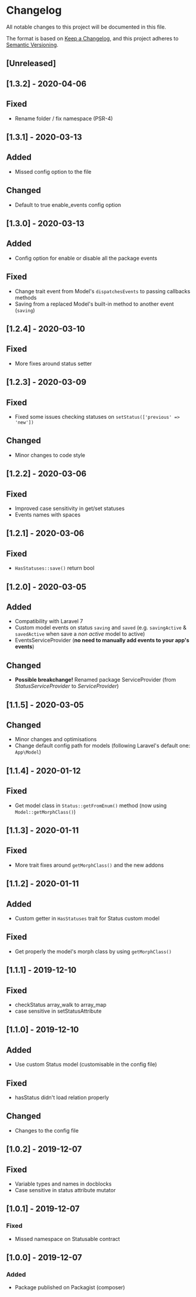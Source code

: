 # Changelog

All notable changes to this project will be documented in this file.

The format is based on [Keep a Changelog](https://keepachangelog.com/en/1.0.0/),
and this project adheres to [Semantic Versioning](https://semver.org/spec/v2.0.0.html).

## [Unreleased]

## [1.3.2] - 2020-04-06

## Fixed

- Rename folder / fix namespace (PSR-4)

## [1.3.1] - 2020-03-13

## Added

- Missed config option to the file

## Changed

- Default to true enable_events config option

## [1.3.0] - 2020-03-13

## Added

- Config option for enable or disable all the package events

## Fixed

- Change trait event from Model's `dispatchesEvents` to passing callbacks methods
- Saving from a replaced Model's built-in method to another event (`saving`)

## [1.2.4] - 2020-03-10

## Fixed

- More fixes around status setter

## [1.2.3] - 2020-03-09

## Fixed

- Fixed some issues checking statuses on `setStatus(['previous' => 'new'])`

## Changed

- Minor changes to code style

## [1.2.2] - 2020-03-06

## Fixed

- Improved case sensitivity in get/set statuses
- Events names with spaces

## [1.2.1] - 2020-03-06

## Fixed

- `HasStatuses::save()` return bool

## [1.2.0] - 2020-03-05

## Added

- Compatibility with Laravel 7
- Custom model events on status `saving` and `saved` (e.g. `savingActive` & `savedActive` when save a *non active* model to active)
- EventsServiceProvider (**no need to manually add events to your app's events**)

## Changed

- **Possible breakchange!** Renamed package ServiceProvider (from _StatusServiceProvider_ to _ServiceProvider_)

## [1.1.5] - 2020-03-05

## Changed

- Minor changes and optimisations
- Change default config path for models (following Laravel's default one: `App\Model`)

## [1.1.4] - 2020-01-12

## Fixed

- Get model class in `Status::getFromEnum()` method (now using `Model::getMorphClass()`)

## [1.1.3] - 2020-01-11

## Fixed

- More trait fixes around `getMorphClass()` and the new addons

## [1.1.2] - 2020-01-11

## Added

- Custom getter in `HasStatuses` trait for Status custom model

## Fixed

- Get properly the model's morph class by using `getMorphClass()`

## [1.1.1] - 2019-12-10

## Fixed

- checkStatus array_walk to array_map
- case sensitive in setStatusAttribute

## [1.1.0] - 2019-12-10

## Added

- Use custom Status model (customisable in the config file)

## Fixed

- hasStatus didn't load relation properly

## Changed

- Changes to the config file

## [1.0.2] - 2019-12-07

## Fixed

- Variable types and names in docblocks
- Case sensitive in status attribute mutator

## [1.0.1] - 2019-12-07

### Fixed

- Missed namespace on Statusable contract

## [1.0.0] - 2019-12-07

### Added

- Package published on Packagist (composer)
